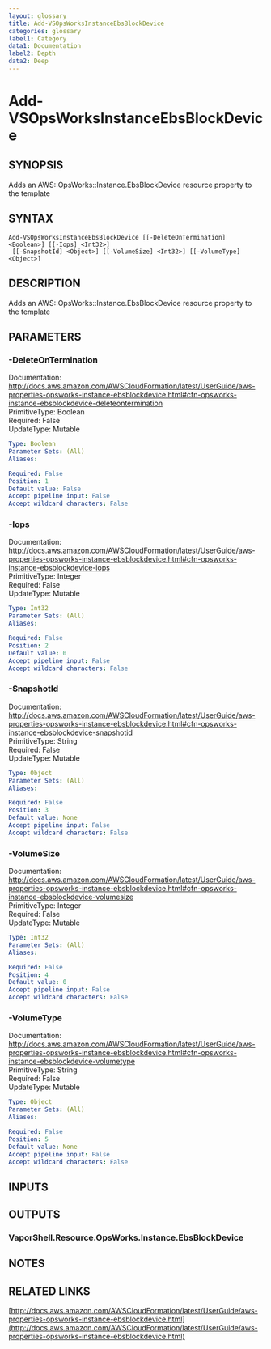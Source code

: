 ```yaml
---
layout: glossary
title: Add-VSOpsWorksInstanceEbsBlockDevice
categories: glossary
label1: Category
data1: Documentation
label2: Depth
data2: Deep
---
```


# Add-VSOpsWorksInstanceEbsBlockDevice

## SYNOPSIS
Adds an AWS::OpsWorks::Instance.EbsBlockDevice resource property to the template

## SYNTAX

```
Add-VSOpsWorksInstanceEbsBlockDevice [[-DeleteOnTermination] <Boolean>] [[-Iops] <Int32>]
 [[-SnapshotId] <Object>] [[-VolumeSize] <Int32>] [[-VolumeType] <Object>]
```

## DESCRIPTION
Adds an AWS::OpsWorks::Instance.EbsBlockDevice resource property to the template

## PARAMETERS

### -DeleteOnTermination
Documentation: http://docs.aws.amazon.com/AWSCloudFormation/latest/UserGuide/aws-properties-opsworks-instance-ebsblockdevice.html#cfn-opsworks-instance-ebsblockdevice-deleteontermination    
PrimitiveType: Boolean    
Required: False    
UpdateType: Mutable

```yaml
Type: Boolean
Parameter Sets: (All)
Aliases: 

Required: False
Position: 1
Default value: False
Accept pipeline input: False
Accept wildcard characters: False
```

### -Iops
Documentation: http://docs.aws.amazon.com/AWSCloudFormation/latest/UserGuide/aws-properties-opsworks-instance-ebsblockdevice.html#cfn-opsworks-instance-ebsblockdevice-iops    
PrimitiveType: Integer    
Required: False    
UpdateType: Mutable

```yaml
Type: Int32
Parameter Sets: (All)
Aliases: 

Required: False
Position: 2
Default value: 0
Accept pipeline input: False
Accept wildcard characters: False
```

### -SnapshotId
Documentation: http://docs.aws.amazon.com/AWSCloudFormation/latest/UserGuide/aws-properties-opsworks-instance-ebsblockdevice.html#cfn-opsworks-instance-ebsblockdevice-snapshotid    
PrimitiveType: String    
Required: False    
UpdateType: Mutable

```yaml
Type: Object
Parameter Sets: (All)
Aliases: 

Required: False
Position: 3
Default value: None
Accept pipeline input: False
Accept wildcard characters: False
```

### -VolumeSize
Documentation: http://docs.aws.amazon.com/AWSCloudFormation/latest/UserGuide/aws-properties-opsworks-instance-ebsblockdevice.html#cfn-opsworks-instance-ebsblockdevice-volumesize    
PrimitiveType: Integer    
Required: False    
UpdateType: Mutable

```yaml
Type: Int32
Parameter Sets: (All)
Aliases: 

Required: False
Position: 4
Default value: 0
Accept pipeline input: False
Accept wildcard characters: False
```

### -VolumeType
Documentation: http://docs.aws.amazon.com/AWSCloudFormation/latest/UserGuide/aws-properties-opsworks-instance-ebsblockdevice.html#cfn-opsworks-instance-ebsblockdevice-volumetype    
PrimitiveType: String    
Required: False    
UpdateType: Mutable

```yaml
Type: Object
Parameter Sets: (All)
Aliases: 

Required: False
Position: 5
Default value: None
Accept pipeline input: False
Accept wildcard characters: False
```

## INPUTS

## OUTPUTS

### VaporShell.Resource.OpsWorks.Instance.EbsBlockDevice

## NOTES

## RELATED LINKS

[http://docs.aws.amazon.com/AWSCloudFormation/latest/UserGuide/aws-properties-opsworks-instance-ebsblockdevice.html](http://docs.aws.amazon.com/AWSCloudFormation/latest/UserGuide/aws-properties-opsworks-instance-ebsblockdevice.html)


